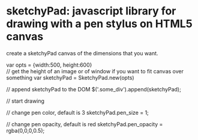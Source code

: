
sketchyPad: javascript library for drawing with a pen stylus on HTML5 canvas
============================================================================

create a sketchyPad canvas of the dimensions that you want.

var opts = {width:500, height:600}  
// get the height of an image or of window if you want to fit canvas over something
var sketchyPad = SketchyPad.new(opts)

// append sketchyPad to the DOM
$('.some_div').append(sketchyPad);

// start drawing

// change pen color, default is 3
sketchyPad.pen_size = 1;

// change pen opacity, default is red
sketchyPad.pen_opacity = rgba(0,0,0,0.5);


